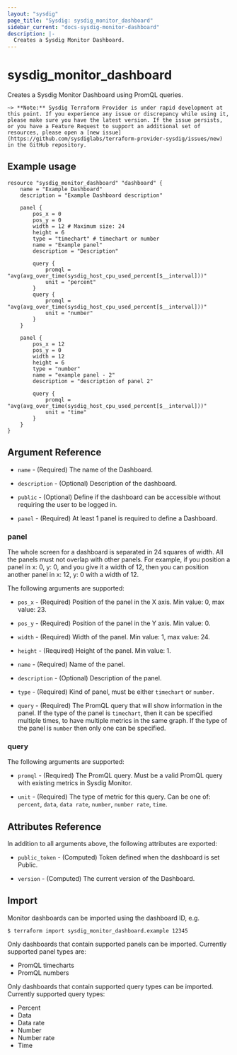 ```yaml
---
layout: "sysdig"
page_title: "Sysdig: sysdig_monitor_dashboard"
sidebar_current: "docs-sysdig-monitor-dashboard"
description: |-
  Creates a Sysdig Monitor Dashboard.
---
```


# sysdig\_monitor\_dashboard

Creates a Sysdig Monitor Dashboard using PromQL queries.

`~> **Note:** Sysdig Terraform Provider is under rapid development at this point. If you experience any issue or discrepancy while using it, please make sure you have the latest version. If the issue persists, or you have a Feature Request to support an additional set of resources, please open a [new issue](https://github.com/sysdiglabs/terraform-provider-sysdig/issues/new) in the GitHub repository.`

## Example usage

```hcl
resource "sysdig_monitor_dashboard" "dashboard" {
	name = "Example Dashboard"
	description = "Example Dashboard description"

	panel {
		pos_x = 0
		pos_y = 0
		width = 12 # Maximum size: 24
		height = 6
		type = "timechart" # timechart or number
		name = "Example panel"
		description = "Description"

		query {
			promql = "avg(avg_over_time(sysdig_host_cpu_used_percent[$__interval]))"
			unit = "percent"
		}
		query {
			promql = "avg(avg_over_time(sysdig_host_cpu_used_percent[$__interval]))"
			unit = "number"
		}
	}

	panel {
		pos_x = 12
		pos_y = 0
		width = 12
		height = 6
		type = "number"
		name = "example panel - 2"
		description = "description of panel 2"

		query {
			promql = "avg(avg_over_time(sysdig_host_cpu_used_percent[$__interval]))"
			unit = "time"
		}
	}
}
```

## Argument Reference


* `name` - (Required) The name of the Dashboard.

* `description` - (Optional) Description of the dashboard.

* `public` - (Optional) Define if the dashboard can be accessible without requiring the user to be logged in.

* `panel` - (Required) At least 1 panel is required to define a Dashboard.

### panel

The whole screen for a dashboard is separated in 24 squares of width. All the panels must not
overlap with other panels.
For example, if you position a panel in x: 0, y: 0, and you give it a width of 12, 
then you can position another panel in x: 12, y: 0 with a width of 12.

The following arguments are supported:

* `pos_x` - (Required) Position of the panel in the X axis. Min value: 0, max value: 23.

* `pos_y` - (Required) Position of the panel in the Y axis. Min value: 0.

* `width` - (Required) Width of the panel. Min value: 1, max value: 24. 

* `height` - (Required) Height of the panel. Min value: 1.

* `name` - (Required) Name of the panel.

* `description` - (Optional) Description of the panel.

* `type` - (Required) Kind of panel, must be either `timechart` or `number`.

* `query` - (Required) The PromQL query that will show information in the panel. 
            If the type of the panel is `timechart`, then it can be specified multiple 
            times, to have multiple metrics in the same graph.
            If the type of the panel is `number` then only one can be specified.


### query 

The following arguments are supported:

* `promql` - (Required) The PromQL query. Must be a valid PromQL query with existing
             metrics in Sysdig Monitor.
             
* `unit` - (Required) The type of metric for this query. Can be one of: `percent`, `data`, `data rate`, 
            `number`, `number rate`, `time`.

## Attributes Reference

In addition to all arguments above, the following attributes are exported:

* `public_token` - (Computed) Token defined when the dashboard is set Public.

* `version` - (Computed)  The current version of the Dashboard.

## Import

Monitor dashboards can be imported using the dashboard ID, e.g.

```
$ terraform import sysdig_monitor_dashboard.example 12345
```

Only dashboards that contain supported panels can be imported. Currently supported panel types are:
- PromQL timecharts
- PromQL numbers

Only dashboards that contain supported query types can be imported. Currently supported query types:
- Percent
- Data
- Data rate
- Number
- Number rate
- Time